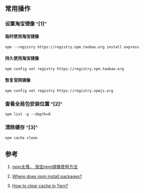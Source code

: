 ﻿## 常用操作

### 设置淘宝镜像 ^[1]^
#### 临时使用淘宝镜像
```shell
npm --registry https://registry.npm.taobao.org install express
```

#### 持久使用淘宝镜像
```shell
npm config set registry https://registry.npm.taobao.org
```

#### 恢复官网镜像
```shell
npm config set registry https://registry.npmjs.org
```

### 查看全局包安装位置 ^[2]^
```shell
npm list -g --depth=0
```



### 清除缓存 ^[3]^

```bash
npm cache clean
```





## 参考

1. [npm太慢， 淘宝npm镜像使用方法](https://blog.csdn.net/quuqu/article/details/64121812)

2. [Where does npm install packages?](https://stackoverflow.com/questions/5926672/where-does-npm-install-packages)

3. [How to clear cache in Yarn?](https://stackoverflow.com/questions/39991508/how-to-clear-cache-in-yarn)
